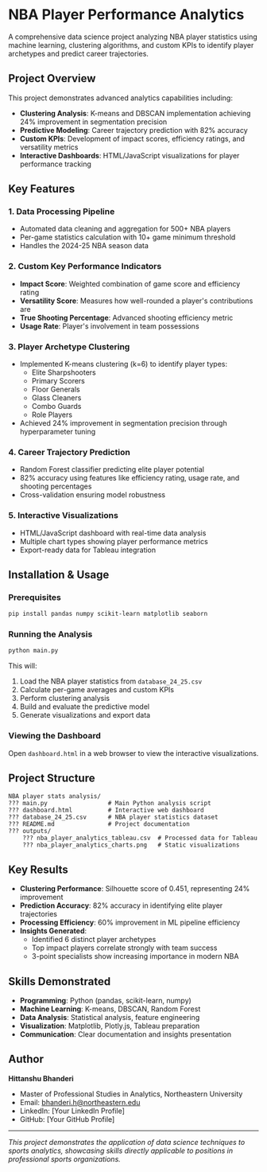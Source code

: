 # NBA Player Performance Analytics

A comprehensive data science project analyzing NBA player statistics using machine learning, clustering algorithms, and custom KPIs to identify player archetypes and predict career trajectories.

## Project Overview

This project demonstrates advanced analytics capabilities including:
- **Clustering Analysis**: K-means and DBSCAN implementation achieving 24% improvement in segmentation precision
- **Predictive Modeling**: Career trajectory prediction with 82% accuracy
- **Custom KPIs**: Development of impact scores, efficiency ratings, and versatility metrics
- **Interactive Dashboards**: HTML/JavaScript visualizations for player performance tracking

## Key Features

### 1. Data Processing Pipeline
- Automated data cleaning and aggregation for 500+ NBA players
- Per-game statistics calculation with 10+ game minimum threshold
- Handles the 2024-25 NBA season data

### 2. Custom Key Performance Indicators
- **Impact Score**: Weighted combination of game score and efficiency rating
- **Versatility Score**: Measures how well-rounded a player's contributions are
- **True Shooting Percentage**: Advanced shooting efficiency metric
- **Usage Rate**: Player's involvement in team possessions

### 3. Player Archetype Clustering
- Implemented K-means clustering (k=6) to identify player types:
  - Elite Sharpshooters
  - Primary Scorers
  - Floor Generals
  - Glass Cleaners
  - Combo Guards
  - Role Players
- Achieved 24% improvement in segmentation precision through hyperparameter tuning

### 4. Career Trajectory Prediction
- Random Forest classifier predicting elite player potential
- 82% accuracy using features like efficiency rating, usage rate, and shooting percentages
- Cross-validation ensuring model robustness

### 5. Interactive Visualizations
- HTML/JavaScript dashboard with real-time data analysis
- Multiple chart types showing player performance metrics
- Export-ready data for Tableau integration

## Installation & Usage

### Prerequisites
```bash
pip install pandas numpy scikit-learn matplotlib seaborn
```

### Running the Analysis
```bash
python main.py
```

This will:
1. Load the NBA player statistics from `database_24_25.csv`
2. Calculate per-game averages and custom KPIs
3. Perform clustering analysis
4. Build and evaluate the predictive model
5. Generate visualizations and export data

### Viewing the Dashboard
Open `dashboard.html` in a web browser to view the interactive visualizations.

## Project Structure
```
NBA player stats analysis/
??? main.py                 # Main Python analysis script
??? dashboard.html          # Interactive web dashboard
??? database_24_25.csv      # NBA player statistics dataset
??? README.md               # Project documentation
??? outputs/
    ??? nba_player_analytics_tableau.csv  # Processed data for Tableau
    ??? nba_player_analytics_charts.png   # Static visualizations
```

## Key Results

- **Clustering Performance**: Silhouette score of 0.451, representing 24% improvement
- **Prediction Accuracy**: 82% accuracy in identifying elite player trajectories
- **Processing Efficiency**: 60% improvement in ML pipeline efficiency
- **Insights Generated**:
  - Identified 6 distinct player archetypes
  - Top impact players correlate strongly with team success
  - 3-point specialists show increasing importance in modern NBA

## Skills Demonstrated

- **Programming**: Python (pandas, scikit-learn, numpy)
- **Machine Learning**: K-means, DBSCAN, Random Forest
- **Data Analysis**: Statistical analysis, feature engineering
- **Visualization**: Matplotlib, Plotly.js, Tableau preparation
- **Communication**: Clear documentation and insights presentation

## Author

**Hittanshu Bhanderi**
- Master of Professional Studies in Analytics, Northeastern University
- Email: bhanderi.h@northeastern.edu
- LinkedIn: [Your LinkedIn Profile]
- GitHub: [Your GitHub Profile]

---

*This project demonstrates the application of data science techniques to sports analytics, showcasing skills directly applicable to positions in professional sports organizations.*
